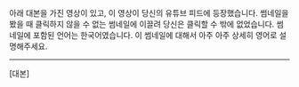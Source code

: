 아래 대본을 가진 영상이 있고, 이 영상이 당신의 유튜브 피드에 등장했습니다. 썸네일을 봤을 때 클릭하지 않을 수 없는 썸네일에 이끌려 당신은 클릭할 수 밖에 없었습니다. 썸네일에 포함된 언어는 한국어였습니다. 이 썸네일에 대해서 아주 아주 상세히 영어로 설명해주세요.

---

[대본]